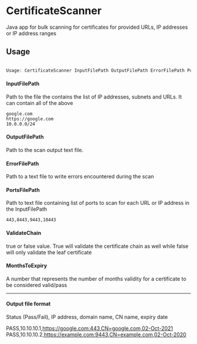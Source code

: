 # CertificateScanner
Java app for bulk scanning for certificates for provided URLs, IP addresses or IP address ranges

## Usage
```java

Usage: CertificateScanner InputFilePath OutputFilePath ErrorFilePath PortsFilePath ValidateChain MonthsToExpiry
```

#### InputFilePath
Path to the file the contains the list of IP addresses, subnets and URLs. It can contain all of the above

```text
google.com
https://google.com
10.0.0.0/24
```
#### OutputFilePath 

Path to the scan output text file.

#### ErrorFilePath 

Path to a text file to write errors encountered during the scan

#### PortsFilePath 

Path to text file containing list of ports to scan for each URL or IP address in the InputFilePath

```text
443,8443,9443,10443
```

#### ValidateChain

true or false value. True will validate the certificate chain as well while false will only validate the leaf certificate

#### MonthsToExpiry

A number that represents the number of months validity for a certificate to be considered valid/pass

--------------------------------------------------

#### Output file format
Status (Pass/Fail), IP address, domain name, CN name, expiry date

PASS,10.10.10.1,https://google.com:443,CN=google.com,02-Oct-2021
PASS,10.10.10.2,https://example.com:9443,CN=example.com,02-Oct-2020
